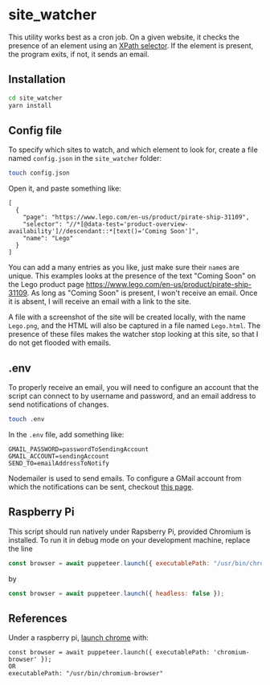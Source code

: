# site_watcher

This utility works best as a cron job. On a given website, it checks the presence of an element using an [XPath selector](https://www.w3schools.com/xml/xpath_intro.asp). If the element is present, the program exits, if not, it sends an email.

## Installation

```bash
cd site_watcher
yarn install
```

## Config file

To specify which sites to watch, and which element to look for, create a file named `config.json` in the `site_watcher` folder:

```bash
touch config.json
```

Open it, and paste something like:

```
[
  {
    "page": "https://www.lego.com/en-us/product/pirate-ship-31109",
    "selector": "//*[@data-test='product-overview-availability']//descendant::*[text()='Coming Soon']",
    "name": "Lego"
  }
]
```

You can add a many entries as you like, just make sure their `name`s are unique. This examples looks at the presence of the text "Coming Soon" on the Lego product page https://www.lego.com/en-us/product/pirate-ship-31109. As long as "Coming Soon" is present, I won't receive an email. Once it is absent, I will receive an email with a link to the site. 

A file with a screenshot of the site will be created locally, with the name `Lego.png`, and the HTML will also be captured in a file named `Lego.html`. The presence of these files makes the watcher stop looking at this site, so that I do not get flooded with emails.

## .env

To properly receive an email, you will need to configure an account that the script can connect to by username and password, and an email address to send notifications of changes. 

```bash
touch .env
```

In the `.env` file, add something like:

```
GMAIL_PASSWORD=passwordToSendingAccount
GMAIL_ACCOUNT=sendingAccount
SEND_TO=emailAddressToNotify
```
Nodemailer is used to send emails. To configure a GMail account from which the notifications can be sent, checkout [this page](https://nodemailer.com/usage/using-gmail/).

## Raspberry Pi
This script should run natively under Rapsberry Pi, provided Chromium is installed. To run it in debug mode on your development machine, replace the line

```javascript
const browser = await puppeteer.launch({ executablePath: "/usr/bin/chromium-browser", args: ['--no-sandbox', '--disable-setuid-sandbox'] });
```

by 

```javascript
const browser = await puppeteer.launch({ headless: false });
```

## References
Under a raspberry pi, [launch chrome](https://github.com/puppeteer/puppeteer/issues/4249) with:

```
const browser = await puppeteer.launch({ executablePath: 'chromium-browser' });
OR 
executablePath: "/usr/bin/chromium-browser"
```

